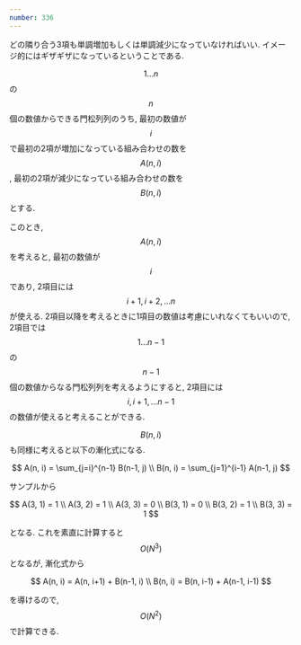 ```yaml
---
number: 336
---
```

どの隣り合う3項も単調増加もしくは単調減少になっていなければいい. イメージ的にはギザギザになっているということである.

$$ 1 \dots n $$ の $$ n $$ 個の数値からできる門松列列のうち, 最初の数値が $$ i $$ で最初の2項が増加になっている組み合わせの数を $$ A(n, i) $$, 最初の2項が減少になっている組み合わせの数を $$ B(n, i) $$ とする.

このとき, $$ A(n, i) $$ を考えると, 最初の数値が $$ i $$ であり, 2項目には $$ i+1, i+2, \dots n $$ が使える. 2項目以降を考えるときに1項目の数値は考慮にいれなくてもいいので, 2項目では $$ 1 \dots n-1 $$ の $$ n-1 $$ 個の数値からなる門松列列を考えるようにすると, 2項目には $$ i, i+1, \dots n-1 $$ の数値が使えると考えることができる.

$$ B(n, i) $$ も同様に考えると以下の漸化式になる.

$$
A(n, i) = \sum_{j=i}^{n-1} B(n-1, j) \\
B(n, i) = \sum_{j=1}^{i-1} A(n-1, j)
$$

サンプルから

$$
A(3, 1) = 1 \\
A(3, 2) = 1 \\
A(3, 3) = 0 \\
B(3, 1) = 0 \\
B(3, 2) = 1 \\
B(3, 3) = 1
$$

となる. これを素直に計算すると $$ O(N^3) $$ となるが, 漸化式から

$$
A(n, i) = A(n, i+1) + B(n-1, i) \\
B(n, i) = B(n, i-1) + A(n-1, i-1)
$$

を導けるので, $$ O(N^2) $$ で計算できる.
